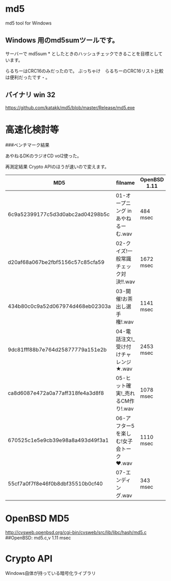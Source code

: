# md5
md5 tool for Windows

## Windows 用のmd5sumツールです。

サーバーで md5sum *  としたときのハッシュチェックできることを目標としています。

らるちーはCRC16のみだったので。
ぶっちゃけ　らるちーのCRC16リスト比較は便利だったです・。

## バイナリ win 32

https://github.com/katakk/md5/blob/master/Release/md5.exe

# 高速化検討等

###ベンチマーク結果

あやねるDKのラジオCD vol2使った。

再測定結果 Crypto APIのほうが速いので変えます。


| MD5                              | filname                                        | OpenBSD 1.11   | Crypto API     |
|----------------------------------|------------------------------------------------|----------------|----------------|
| 6c9a52399177c5d3d0abc2ad04298b5c | 01-オープニング in あやねるーむ.wav            |   484 msec     |   282 msec     |
| d20af68a067be2fbf5156c57c85cfa59 | 02-クイズ!一般常識チェック対決!!.wav           |  1672 msec     |  1047 msec     |
| 434b80c0c9a52d067974d468eb02303a | 03-開催!お茶出し選手権!.wav                    |  1141 msec     |   703 msec     |
| 9dc81fff88b7e764d25877779a151e2b | 04-電話注文!_受け付けチャレンジ★.wav          |  2453 msec     |  1516 msec     |
| ca8d6087e472a0a77aff318fe4a3d8f8 | 05-ヒット確実!_売れるCM作り!.wav               |  1078 msec     |   688 msec     |
| 670525c1e5e9cb39e98a8a493d49f3a1 | 06-アフター5を楽しむ!女子会トーク&#9829;.wav   |  1110 msec     |   687 msec     |
| 55cf7a0f7f8e46f0b8dbf35510b0cf40 | 07-エンディング.wav                            |   343 msec     |   219 msec     |
                                                                                                                                     
# OpenBSD MD5
http://cvsweb.openbsd.org/cgi-bin/cvsweb/src/lib/libc/hash/md5.c
##OpenBSD: md5.c,v 1.11
 msec

# Crypto API
Windows自体が持っている暗号化ライブラリ

